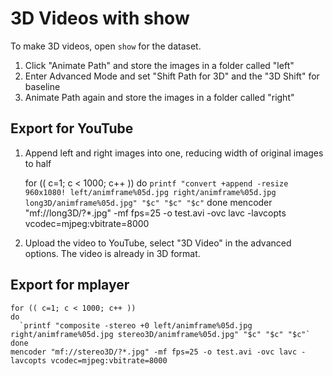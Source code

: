 3D Videos with show
===================

To make 3D videos, open `show` for the dataset.
1. Click "Animate Path" and store the images in a folder called "left"
2. Enter Advanced Mode and set "Shift Path for 3D" and the "3D Shift" for baseline
3. Animate Path again and store the images in a folder called "right"

Export for YouTube
-----------------
1. Append left and right images into one, reducing width of original images to half

    for (( c=1; c < 1000; c++ ))
    do
      `printf "convert +append -resize 960x1080! left/animframe%05d.jpg right/animframe%05d.jpg long3D/animframe%05d.jpg" "$c" "$c" "$c"`
    done
    mencoder "mf://long3D/?*.jpg" -mf fps=25 -o test.avi -ovc lavc -lavcopts vcodec=mjpeg:vbitrate=8000

2. Upload the video to YouTube, select "3D Video" in the advanced options. The video is already in 3D format.

Export for mplayer
------------------
    for (( c=1; c < 1000; c++ ))
    do
      `printf "composite -stereo +0 left/animframe%05d.jpg right/animframe%05d.jpg stereo3D/animframe%05d.jpg" "$c" "$c" "$c"`
    done
    mencoder "mf://stereo3D/?*.jpg" -mf fps=25 -o test.avi -ovc lavc -lavcopts vcodec=mjpeg:vbitrate=8000

